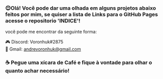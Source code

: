 ### :blush:Olá! Você pode dar uma olhada em alguns projetos abaixo feitos por mim, se quiser a lista de Links para o GitHub Pages acesse o repositorio 'INDICE'!

você pode me encontrar da seguinte forma:

:video_game: Discord: Voronhuk#2875<br>
:e-mail: Gmail: andrevoronhuk@gmail.com

### :coffee: Pegue uma xícara de Café e fique à vontade para olhar o quanto achar necessário!
<!--
**andre-voronhuk/andre-voronhuk** is a ✨ _special_ ✨ repository because its `README.md` (this file) appears on your GitHub profile.

- Here are some ideas to get you started:

- 🔭 I’m currently working on ...
- 🌱 I’m currently learning ...
- 👯 I’m looking to collaborate on ...
- 🤔 I’m looking for help with ...
- 💬 Ask me about ...
- 📫 How to reach me: ...
- 😄 Pronouns: ...
- ⚡ Fun fact: ...
-->
